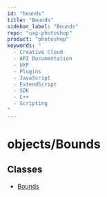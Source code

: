 ```yaml
---
id: "bounds"
title: "Bounds"
sidebar_label: "Bounds"
repo: "uxp-photoshop"
product: "photoshop"
keywords: "
  - Creative Cloud
  - API Documentation
  - UXP
  - Plugins
  - JavaScript
  - ExtendScript
  - SDK
  - C++
  - Scripting
"
---
```


# objects/Bounds

## Classes

- [Bounds](/ps_reference/objects/bounds/)
